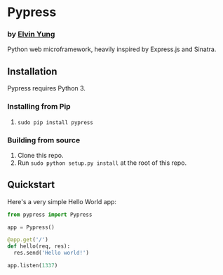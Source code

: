 # Pypress
### by [Elvin Yung](https://github.com/elvinyung)

Python web microframework, heavily inspired by Express.js and Sinatra. 

## Installation
Pypress requires Python 3.

### Installing from Pip
1. `sudo pip install pypress`

### Building from source
1. Clone this repo.
2. Run `sudo python setup.py install` at the root of this repo.

## Quickstart
Here's a very simple Hello World app:

```python
from pypress import Pypress

app = Pypress()

@app.get('/')
def hello(req, res):
  res.send('Hello world!')

app.listen(1337)
```
